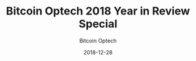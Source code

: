 ---
layout: writing
title: Bitcoin Optech 2018 Year in Review Special
date: 2018-12-28
categories: ['Technical']
author: ['Bitcoin Optech']
excerpt: This week’s newsletter is a special year-end edition summarizing notable developments in Bitcoin during all of 2018. Despite the extended length of this newsletter, we regret that it only covers a tiny fraction of the work put into dozens of open source projects by hundreds of contributors. Without those low-level contributions, the high-concept ideas described in this newsletter would be just empty words, and so we extend our most sincere thanks to all of you who contributed to Bitcoin development this year.
external_url: https://bitcoinops.org/en/newsletters/2018/12/28/
---